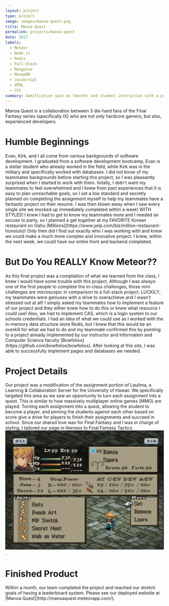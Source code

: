 ```yaml
---
layout: project
type: project
image: images/manoa-quest.png
title: Manoa Quest
permalink: projects/manoa-quest
date: 2017
labels:
  - Meteor
  - Node.js
  - Redis
  - Full-Stack
  - Mongoose
  - MongoDB
  - JavaScript
  - HTML
  - CSS
summary: Gamification spin on teacher and student interaction with a professional and fun setting implemented with Meteor
---
```


Manoa Quest is a collaboration between 3 die-hard fans of the Final Fantasy series (specifically IX) who are not only hardcore gamers, but also, experienced developers. 

<h1>Humble Beginnings</h1>
Evan, Kirk, and I all come from various backgrounds of software development. I graduated from a software development bootcamp, Evan is a stellar student who already worked in the field, while Kirk was in the military and specifically worked with databases. I did not know of my teammates backgrounds before starting this project, so I was pleasantly surprised when I started to work with them. Initally, I didn't want my teammates to feel overwhelmed and I knew from past experiences that it is easy to plan unreachable goals, so I set a low standard and secretly planned on completing the assignment myself to help my teammates have a fantastic project on their resume. I was then blown away when I saw every single site we mocked up immediately completed within a week! WITH STYLES! I knew I had to get to know my teammates more and I needed an excuse to party, so I planned a get together at my FAVORITE Korean restaurant on Oahu [Millions](https://www.yelp.com/biz/million-restaurant-honolulu)! Only then did I find out exactly who I was working with and knew we could make a much more complex and innovative project. I knew, within the next week, we could have our entire front and backend completed.

<h1>But Do You REALLY Know Meteor??</h1>
As this final project was a compliation of what we learned from the class, I knew I would have some trouble with this project. Although I was always one of the first people to complete the in-class challenges, those mini challenges are microscopic in comparison to a full-stack project. LUCKILY, my teammates were geniuses with a drive to overachieve and I wasn't stressed out at all! I simply asked my teammates how to implement a feature of our project and they either knew how to do this or knew what resource I could use! Also, we had to implement CAS, which is a login system to our schools credentials. I had an idea of what we could use as I worked with the in-memory data structure store Redis, but I knew that this would be an overkill for what we had to do and my teammate confirmed this by pointing to a project already implemented by our instructor and Information and Computer Science faculty [Bowfolios](https://github.com/bowfolios/bowfolios). After looking at this site, I was able to successfully implement pages and databases we needed.

<h1>Project Details</h1>
Our project was a modification of the assignment portion of Laulima, a Learning & Collaboration Server for the University of Hawaii. We specifically targeted this area as we saw an opportunity to turn each assignment into a quest. This is similar to how massively multiplayer online games (MMO) are played. Turning each assignment into a quest, allowing the student to become a player, and pinning the students against each other based on score give a drive for players to finish their assignments and succeed in school. Since our shared love was for Final Fantasy and I was in charge of styling, I tailored our page in likeness to Final Fantasy Tactics<br><img src="/images/fft.png">.

<h1>Finished Product</h1>
Within a month, our team completed the project and reached our stretch goals of having a leaderboard system. Please see our deployed website at [Manoa Quest](http://manoaquest.meteorapp.com/).



